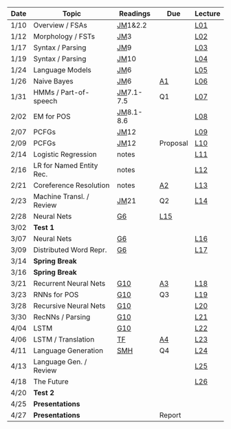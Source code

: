 

| Date  | Topic                      | Readings                      | Due           | Lecture      |
| ----- |----------------------------|-------------------------------|---------------|--------------|
| 1/10  | Overview  / FSAs           |[JM](read/JM.pdf)1&2.2         |               |[L01](lec/l01)|
| 1/12  | Morphology / FSTs          |[JM](read/JM.pdf)3             |               |[L02](lec/l02)|
| 1/17  | Syntax / Parsing           |[JM](read/JM.pdf)9             |               |[L03](lec/l03)|
| 1/19  | Syntax / Parsing           |[JM](read/JM.pdf)10            |               |[L04](lec/l04)|
| 1/24  | Language Models            |[JM](read/JM.pdf)6             |               |[L05](lec/l05)|
| 1/26  | Naive Bayes                |[JM](read/JM.pdf)6             |[A1](https://github.com/iit-cs585/assignments/tree/master/a1)               |[L06](lec/l06)|
| 1/31  | HMMs / Part-of-speech      |[JM](read/JM.pdf)7.1-7.5       | Q1            |[L07](lec/l07)|
| 2/02  | EM for POS                 |[JM](read/JM.pdf)8.1-8.6       |               |[L08](lec/l08)|
| 2/07  | PCFGs                      |[JM](read/JM.pdf)12            |               |[L09](lec/l09)|
| 2/09  | PCFGs                      |[JM](read/JM.pdf)12            | Proposal      |[L10](lec/l10)|
| 2/14  | Logistic Regression        | notes                         |               |[L11](lec/l11)|
| 2/16  | LR for Named Entity Rec.   | notes                         |               |[L12](lec/l12)|
| 2/21  | Coreference Resolution     | notes                         | [A2](https://github.com/iit-cs585/assignments/tree/master/a2)|[L13](lec/l13)|
| 2/23  | Machine Transl. / Review   | [JM](read/JM.pdf)21           | Q2             |[L14](lec/l14)|
| 2/28  | Neural Nets                | [G6](http://www.deeplearningbook.org/contents/mlp.html) |[L15](lec/l15)|
| 3/02  |  **Test 1**                |                               |               |              |
| 3/07  | Neural Nets                | [G6](http://www.deeplearningbook.org/contents/mlp.html)|               |[L16](lec/l16)|
| 3/09  | Distributed Word Repr.     | [G6](http://www.deeplearningbook.org/contents/mlp.html) |               |[L17](lec/l17)|
| 3/14  |  **Spring Break**          |                               |               |              |
| 3/16  |  **Spring Break**          |                               |               |              |
| 3/21  | Recurrent Neural Nets      | [G10](http://www.deeplearningbook.org/contents/rnn.html) |[A3](https://github.com/iit-cs585/assignments/tree/master/a3)|[L18](lec/l18)|
| 3/23  | RNNs for POS               |  [G10](http://www.deeplearningbook.org/contents/rnn.html) | Q3            |[L19](lec/l19)|
| 3/28  | Recursive Neural Nets      |  [G10](http://www.deeplearningbook.org/contents/rnn.html) |               |[L20](lec/l20)|
| 3/30  | RecNNs / Parsing           |  [G10](http://www.deeplearningbook.org/contents/rnn.html) |               |[L21](lec/l21)|
| 4/04  | LSTM                       |  [G10](http://www.deeplearningbook.org/contents/rnn.html)  |               |[L22](lec/l22)|
| 4/06  | LSTM / Translation         |  [TF](https://www.tensorflow.org/versions/r0.10/tutorials/seq2seq/) |[A4](https://github.com/iit-cs585/assignments/tree/master/a4) |[L23](lec/l23)|
| 4/11  | Language Generation        |[SMH](http://www.cs.utoronto.ca/~ilya/pubs/2011/LANG-RNN.pdf) | Q4            |[L24](lec/l24)|
| 4/13  | Language Gen. / Review     |                               |               |[L25](lec/l25)|
| 4/18  | The Future                 |                               |               |[L26](lec/l26)|
| 4/20  | **Test 2**                 |                               |               |              |
| 4/25  | **Presentations**          |                               |               |              |
| 4/27  | **Presentations**          |                               | Report        |              |





